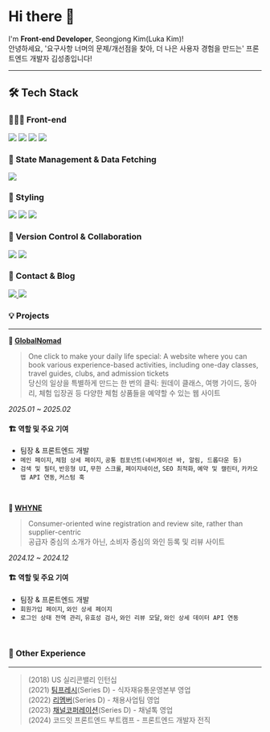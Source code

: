 # Hi there 👋  

I'm **Front-end Developer**, Seongjong Kim(Luka Kim)!  
안녕하세요, '요구사항 너머의 문제/개선점을 찾아, 더 나은 사용자 경험을 만드는' 프론트엔드 개발자 김성종입니다!

---

## 🛠 Tech Stack

### 🧑🏻‍💻 Front-end
<p>
  <img src="https://img.shields.io/badge/Javascript-F7DF1E?style=flat-square&logo=Javascript&logoColor=black"/>  
  <img src="https://img.shields.io/badge/TypeScript-3178C6?style=flat-square&logo=TypeScript&logoColor=white"/>  
  <img src="https://img.shields.io/badge/React-61DAFB?style=flat-square&logo=React&logoColor=black"/>  
  <img src="https://img.shields.io/badge/Next.js-000000?style=flat-square&logo=Next.js&logoColor=white"/>  
</p>

### 🔄 State Management & Data Fetching  
<p>
  <img src="https://img.shields.io/badge/React Query-FF4154?style=flat-square&logo=ReactQuery&logoColor=white"/>  
</p>

### 🎨 Styling
<p>
  <img src="https://img.shields.io/badge/HTML-E34F26?style=flat-square&logo=HTML5&logoColor=white"/>  
  <img src="https://img.shields.io/badge/CSS-1572B6?style=flat-square&logo=CSS3&logoColor=white"/>  
  <img src="https://img.shields.io/badge/TailwindCSS-06B6D4?style=flat-square&logo=TailwindCSS&logoColor=white"/>  
</p>

### 📌 Version Control & Collaboration
<p>
  <img src="https://img.shields.io/badge/Git-F05032?style=flat-square&logo=Git&logoColor=white"/>
  <img src="https://img.shields.io/badge/GitHub-181717?style=flat-square&logo=GitHub&logoColor=white"/>
</p>

### 📌 Contact & Blog
<p>
  <a href="mailto:naver.daum0711@gmail.com">
    <img src="https://img.shields.io/badge/naver.daum0711@gmail.com-EA4335?style=flat-square&logo=Gmail&logoColor=white"/>
  </a>
  <a href="https://velog.io/@kimluka">
    <img src="https://img.shields.io/badge/velog-20C997?style=flat-square&logo=velog&logoColor=white"/>
  </a>
</p>

### 💡 Projects
---
**🛫 [**GlobalNomad**](https://github.com/Sprint-11-5-GlobalNomad/GlobalNomad)**
> One click to make your daily life special: A website where you can book various experience-based activities, including one-day classes, travel guides, clubs, and admission tickets<br>
> 당신의 일상을 특별하게 만드는 한 번의 클릭: 원데이 클래스, 여행 가이드, 동아리, 체험 입장권 등 다양한 체험 상품들을 예약할 수 있는 웹 사이트

_2025.01 ~ 2025.02_

#### 🏗 **역할 및 주요 기여**
- 팀장 & 프론트엔드 개발
- `메인 페이지`, `체험 상세 페이지`, `공통 컴포넌트(네비게이션 바, 알림, 드롭다운 등)`
- `검색 및 필터`, `반응형 UI`, `무한 스크롤`, `페이지네이션`, `SEO 최적화`, `예약 및 캘린터`, `카카오맵 API 연동`, `커스텀 훅`

<br>

**🍷 [**WHYNE**](https://github.com/Sprint-11-5team/WHYNE)**
> Consumer-oriented wine registration and review site, rather than supplier-centric<br>
> 공급자 중심의 소개가 아닌, 소비자 중심의 와인 등록 및 리뷰 사이트

_2024.12 ~ 2024.12_

#### 🏗 **역할 및 주요 기여**
- 팀장 & 프론트엔드 개발
- `회원가입 페이지`, `와인 상세 페이지`
- `로그인 상태 전역 관리`, `유효성 검사`, `와인 리뷰 모달`, `와인 상세 데이터 API 연동`

<br>

### 🫨 Other Experience
---
> (2018) US 실리콘밸리 인턴십<br>
> (2021) [팀프레시](https://www.teamfresh.co.kr/)(Series D) - 식자재유통운영본부 영업<br>
> (2022) [리멤버](https://corp.remember.co.kr/)(Series D) - 채용사업팀 영업<br>
> (2023) [채널코퍼레이션](https://channel.io/ko)(Series D) - 채널톡 영업<br>
> (2024) 코드잇 프론트엔드 부트캠프 - 프론트엔드 개발자 전직
